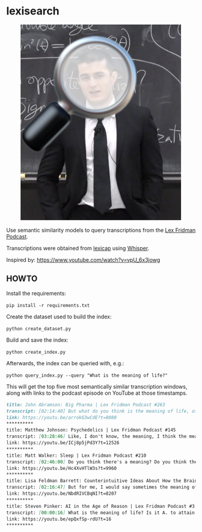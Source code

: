 # lexisearch

<p align="center">
  <img src="lexisearch.png">
</p>

Use semantic similarity models to query transcriptions from the [Lex Fridman Podcast](https://lexfridman.com/podcast/).

Transcriptions were obtained from [lexicap](https://karpathy.ai/lexicap/) using [Whisper](https://github.com/openai/whisper).

Inspired by: https://www.youtube.com/watch?v=vpU_6x3jowg

## HOWTO

Install the requirements:

`pip install -r requirements.txt`

Create the dataset used to build the index:

`python create_dataset.py`

Build and save the index:

`python create_index.py`

Afterwards, the index can be queried with, e.g.:

`python query_index.py --query "What is the meaning of life?"`

This will get the top five most semantically similar transcription windows, along with links to the podcast episode on YouTube at those timestamps.

```markdown
title: John Abramson: Big Pharma | Lex Fridman Podcast #263
transcript: [02:14:40] But what do you think is the meaning of life, of our human existence? I think it's to care about something and do your best with it. Whether it's being a doctor and trying to make sure that the greatest number of people get the best health care.
link: https://youtu.be/arrokG3wCdE?t=8080
**********
title: Matthew Johnson: Psychedelics | Lex Fridman Podcast #145
transcript: [03:28:46] Like, I don't know, the meaning, I think the meaning of life is to find meaning. And I think, actually, I think I just described it a minute ago. It's like that transcendence of everything. Like, it's the beauty despite the absolute ugliness. It's the, and as a species, and I think more about this,
link: https://youtu.be/ICj8p5jPd3Y?t=12526
**********
title: Matt Walker: Sleep | Lex Fridman Podcast #210
transcript: [02:46:00] Do you think there's a meaning? Do you think there's a answer to the why? For me personally, I think the meaning of life is to eat, is to sleep, is to fall in love, is to cry, and then to die.
link: https://youtu.be/Hc4XvHTlW3s?t=9960
**********
title: Lisa Feldman Barrett: Counterintuitive Ideas About How the Brain Works | Lex Fridman Podcast #129
transcript: [02:16:47] But for me, I would say sometimes the meaning of life is to understand, to make meaning actually. The meaning of life is to make meaning. Sometimes it's that. Sometimes it's to leave the world just slightly a little bit better
link: https://youtu.be/NbdRIVCBqNI?t=8207
**********
title: Steven Pinker: AI in the Age of Reason | Lex Fridman Podcast #3
transcript: [00:00:16] What is the meaning of life? Is it A. to attain knowledge as Plato said, B. to attain power as Nietzsche said, C. to escape death as Ernest Becker said, D. to propagate our genes as Darwin and others have said, E. there is no meaning as the nihilists have said, F. knowing the meaning of life is beyond our cognitive capabilities as Stephen Pinker said, based on my interpretation 20 years ago, and G. none of the above.
link: https://youtu.be/epQxfSp-rdU?t=16
**********
```
